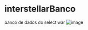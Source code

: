 # interstellarBanco
banco de dados do select war
![image](https://github.com/TechIdeas-ORG/interstellarBanco/assets/67590378/5a82fca4-531d-4b1b-9e20-5aca705ebebf)
